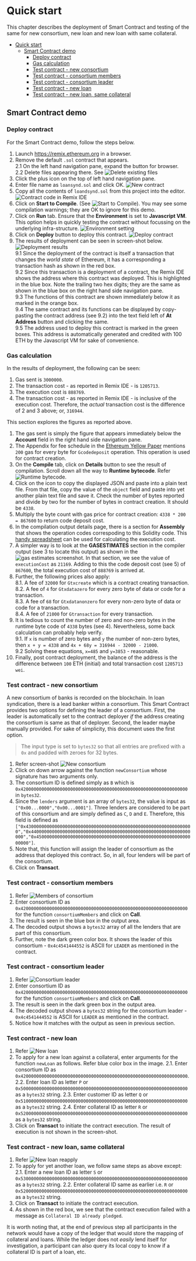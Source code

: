 # Quick start

This chapter describes the deployment of Smart Contract and testing of the same for new consortium, new loan and new loan with same collateral.

- [Quick start](#quick-start)
  - [Smart Contract demo](#smart-contract-demo)
    - [Deploy contract](#deploy-contract)
    - [Gas calculation](#gas-calculation)
    - [Test contract - new consortium](#test-contract---new-consortium)
    - [Test contract - consortium members](#test-contract---consortium-members)
    - [Test contract - consortium leader](#test-contract---consortium-leader)
    - [Test contract - new loan](#test-contract---new-loan)
    - [Test contract - new loan, same collateral](#test-contract---new-loan-same-collateral)

## Smart Contract demo

### Deploy contract

For the Smart Contract demo, follow the steps below.

1. Launch https://remix.ethereum.org in a browser.
2. Remove the default `.sol` contract that appears.  
  2.1 On the left hand navigation pane, expand the button for browser.  
  2.2 Delete files appearing there. See ![Delete existing files](../png/remix-ide.png)
3. Click the plus icon on the top of left hand navigation pane.
4. Enter file name as `loansynd.sol` and click OK. ![New contract](../png/new-contract.png)
5. Copy all the contents of `loandsynd.sol` from this project into the editor. ![Contract code in Remix IDE](../png/new-contract-code.png)
6. Click on **Start to Compile**. (See ![Start to Compile](../png/start-compile.png)). You may see some compilation warnings; they are OK to ignore for this demo.
7. Click on **Run** tab. Ensure that the **Environment** is set to **Javascript VM**. This option helps in quickly testing the contract without focussing on the underlying infra-structure. ![Environment setting](../png/run-environment.png)
8. Click on **Deploy** button to deploy this contract. ![Deploy contract](../png/deploy.png)
9. The results of deployment can be seen in screen-shot below. ![Deployment results](../png/deployment-results.png)   
  9.1 Since the deployment of the contract is itself a transaction that changes the _world state_ of Ethereum, it has a corresponding a transaction hash as shown in the red box.  
  9.2 Since this transaction is a deployment of a contract, the Remix IDE shows the address where this contract was deployed. This is highlighted in the blue box. Note the trailing two hex digits; they are the same as shown in the blue box on the right hand side navigation pane.  
  9.3 The functions of this contract are shown immediately below it as marked in the orange box.  
  9.4 The same contract and its functions can be displayed by copy-pasting the contract address (see 9.2) into the text field left of **At Address** button and clicking the same.  
  9.5 The address used to deploy this contract is marked in the green boxes. This address is automatically generated and credited with 100 ETH by the Javascript VM for sake of convenience.

### Gas calculation

In the results of deployment, the following can be seen:

1. Gas sent is `3000000`.
2. The transaction cost - as reported in Remix IDE - is `1205713`.
3. The execution cost is `888769`.
4. The transaction cost - as reported in Remix IDE - is inclusive of the execution cost. Therefore, the _actual_ transaction cost is the difference of 2 and 3 above; or, `316944`.

This section explores the figures as reported above.

1. The gas sent is simply the figure that appears immediately below the **Account** field in the right hand side navigation pane.
2. The Appendix for fee schedule in the [Ethereum Yellow Paper](https://ethereum.github.io/yellowpaper/paper.pdf) mentions `200` gas for every byte for `Gcodedeposit` operation. This operation is used for contract creation.
3. On the **Compile** tab, click on **Details** button to see the result of compilation. Scroll down all the way to **Runtime bytecode**. Refer ![Runtime bytecode](../png/runtime-bytecode.png).
4. Click on the icon to copy the displayed JSON and paste into a plain text file. From that file, copy the value of the `object` field and paste into yet another plain text file and save it. Check the number of bytes reported and divide by two for the number of bytes in contract creation. It should be `4338`.
5. Multiply the byte count with gas price for contract creation: `4338 * 200 = 867600` to return code deposit cost.
6. In the compilation output details page, there is a section for **Assembly** that shows the operation codes correspoding to this Solidity code. This [handy spreadsheet](https://docs.google.com/spreadsheets/d/1n6mRqkBz3iWcOlRem_mO09GtSKEKrAsfO7Frgx18pNU/edit#gid=0) can be used for calculating the execution cost.
7. A simpler way is to look at the **GASESTIMATES** section in the compiler output (see 3 to locate this output) as shown in the ![gas estimates screenshot](../png/gas-estimates.png). In that section, we see the value of `executionCost` as `21169`. Adding to this the code deposit cost (see 5) of `867600`, the total execution cost of `888769` is arrived at.
8. Further, the following prices also apply:  
  8.1. A fee of `32000` for `Gtxcreate` which is a contract creating transaction.  
  8.2. A fee of `4` for `Gtxdatazero` for every zero byte of data or code for a transaction.  
  8.3. A fee of `68` for `Gtxdatanonzero` for every non-zero byte of data or code for a transaction.  
  8.4. A fee of `21000` for `Gtransaction` for every transaction.
9. It is tedious to count the number of zero and non-zero bytes in the runtime byte code of `4338` bytes (see 4). Nevertheless, some back calculation can probably help verify.  
  9.1. If `x` is number of zero bytes and `y` the number of non-zero bytes, then `x + y = 4338` and `4x + 68y = 316944 - 32000 - 21000`.  
  9.2 Solving these equations, `x=485` and `y=3853` - reasonable.
10. Finally, post contract deployment, the balance of the address is the difference between `100` ETH (initial) and total transaction cost `1205713 wei`.

### Test contract - new consortium

A new consortium of banks is recorded on the blockchain. In loan syndication, there is a lead banker within a consortium. This Smart Contract provides two options for defining the leader of a consortium. First, the leader is automatically set to the contract deployer _if_ the address creating the consortium is same as that of deployer. Second, the leader maybe manually provided. For sake of simplicity, this document uses the first option.

> The input type is set to `bytes32` so that all entries are prefixed with a `0x` and padded with zeroes for 32 bytes.

1. Refer screen-shot ![New consortium](../png/new-consortium-a.png)
2. Click on down arrow against the function `newConsortium` whose signature has two arguments only.
3. The consortium ID is defined simply as `B` which is `0x4200000000000000000000000000000000000000000000000000000000000000` in `bytes32`.
4. Since the `lenders` argument is an array of `bytes32`, the value is input as `["0x00...0000","0x00...0001"]`. Three lenders are considered to be part of this consortium and are simply defined as `C`, `D` and `E`. Therefore, this field is defined as `["0x4300000000000000000000000000000000000000000000000000000000000000","0x4400000000000000000000000000000000000000000000000000000000000000","0x4500000000000000000000000000000000000000000000000000000000000000"]`.
5. Note that, this function will assign the leader of consortium as the address that deployed this contract. So, in all, four lenders will be part of the consortium.
6. Click on **Transact**.

### Test contract - consortium members

1. Refer ![Members of consortium](../png/consortium-members.png)
2. Enter consortium ID as `0x4200000000000000000000000000000000000000000000000000000000000000` for the function `consortiumMembers` and click on **Call**.
3. The result is seen in the blue box in the output area.
4. The decoded output shows a `bytes32` array of all the lenders that are part of this consortium.
5. Further, note the dark green color box. It shows the leader of this consortium - `0x4c4541444552` is ASCII for `LEADER` as mentioned in the contract.

### Test contract - consortium leader

1. Refer ![Consortium leader](../png/consortium-leader.png)
2. Enter consortium ID as `0x4200000000000000000000000000000000000000000000000000000000000000` for the function `consortiumMembers` and click on **Call**.
3. The result is seen in the dark green box in the output area.
4. The decoded output shows a `bytes32` string for the consortium leader - `0x4c4541444552` is ASCII for `LEADER` as mentioned in the contract.
5. Notice how it matches with the output as seen in previous section.

### Test contract - new loan

1. Refer ![New loan](../png/new-loan.png)
2. To apply for a new loan against a collateral, enter arguments for the function `newLoan` as follows. Refer blue color box in the image.
  2.1. Enter consortium ID as `0x4200000000000000000000000000000000000000000000000000000000000000`.
  2.2. Enter loan ID as letter `P` or `0x5000000000000000000000000000000000000000000000000000000000000000` as a `bytes32` string.
  2.3. Enter customer ID as letter `Q` or `0x5100000000000000000000000000000000000000000000000000000000000000` as a `bytes32` string.
  2.4. Enter collateral ID as letter `R` or `0x5200000000000000000000000000000000000000000000000000000000000000` as a `bytes32` string.
3. Click on **Transact** to initiate the contract execution. The result of execution is not shown in the screen-shot.

### Test contract - new loan, same collateral

1. Refer ![New loan reapply](../png/new-loan-reapply.png)
2. To apply for yet another loan, we follow same steps as above except:
  2.1. Enter a new loan ID as letter `S` or `0x5300000000000000000000000000000000000000000000000000000000000000` as a `bytes32` string.
  2.2. Enter collateral ID same as earlier i.e. `R` or `0x5200000000000000000000000000000000000000000000000000000000000000` as a `bytes32` string.
3. Click on **Transact** to initiate the contract execution.
4. As shown in the red box, we see that the contract execution failed with a message as `Collateral ID already pledged`.

It is worth noting that, at the end of previous step all participants in the network would have a copy of the ledger that would store the mapping of collateral and loans. While the ledger does not _easily_ lend itself for investigation, a participant can also query its local copy to know if a collateral ID is part of a loan, etc.
